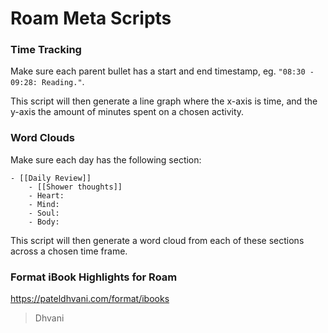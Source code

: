 # Roam Meta Scripts

### Time Tracking

Make sure each parent bullet has a start and end timestamp, eg. `"08:30 - 09:28: Reading."`.

This script will then generate a line graph where the x-axis is time, and the y-axis the amount of minutes spent on a chosen activity.


### Word Clouds

Make sure each day has the following section:
```
- [[Daily Review]]
    - [[Shower thoughts]]
    - Heart:
    - Mind:        
    - Soul:
    - Body:
```

This script will then generate a word cloud from each of these sections across a chosen time frame.

### Format iBook Highlights for Roam

https://pateldhvani.com/format/ibooks

> Dhvani
